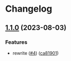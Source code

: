 # Changelog

## [1.1.0](https://github.com/jeroenptrs/tslox/compare/1.0.0...v1.1.0) (2023-08-03)


### Features

* rewrite ([#4](https://github.com/jeroenptrs/tslox/issues/4)) ([ca81901](https://github.com/jeroenptrs/tslox/commit/ca81901a88e1415a2a906451394de0ab50505974))

